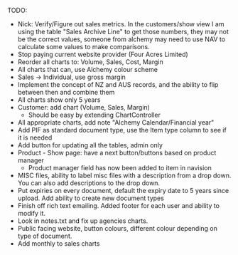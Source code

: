 TODO:
- Nick: Verify/Figure out sales metrics. In the customers/show view I am
  using the table "Sales Archive Line" to get those numbers, they may not
be the correct values, someone from alchemy may need to use NAV to
calculate some values to make comparisons.
- Stop paying current website provider (Four Acres Limited)
- Reorder all charts to: Volume, Sales, Cost, Margin
- All charts that can, use Alchemy colour scheme
- Sales -> Individual, use gross margin
- Implement the concept of NZ and AUS records, and the ability to flip between then and combine them
- All charts show only 5 years
- Customer: add chart (Volume, Sales, Margin)
	* Should be easy by extending ChartController
- All appropriate charts, add note "Alchemy Calendar/Financial year"
- Add PIF as standard document type, use the Item type column to see if it is needed
- Add button for updating all the tables, admin only
- Product - Show page: have a next button/buttons based on product manager
	* Product manager field has now been added to item in navision
- MISC files, ability to label misc files with a description from a drop down. You can also add descriptions to the drop down.
- Put expiries on every document, default the expiry date to 5 years since upload. Add ability to create new document types
- Finish off rich text emailing. Added footer for each user and ability to modify it.
- Look in notes.txt and fix up agencies charts.
- Public facing website, button colours, different colour depending on type of document.
- Add monthly to sales charts
